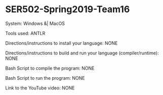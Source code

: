 # SER502-Spring2019-Team16


System: Windows &| MacOS


Tools used: ANTLR

Directions/instructions to install your language: NONE


Directions/instructions to build and run your language (compiler/runtime): NONE


Bash Script to compile the program: NONE


Bash Script to run the program: NONE


Link to the YouTube video: NONE